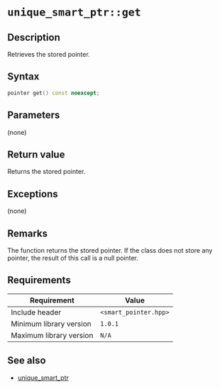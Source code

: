 # `unique_smart_ptr::get`

## Description

Retrieves the stored pointer.

## Syntax

```cpp
pointer get() const noexcept;
```

## Parameters

(none)

## Return value

Returns the stored pointer.

## Exceptions

(none)

## Remarks

The function returns the stored pointer. If the class does not store any pointer, the result of this call is a null pointer.

## Requirements

| Requirement             | Value                 |
|-------------------------|-----------------------|
| Include header          | `<smart_pointer.hpp>` |
| Minimum library version | `1.0.1`               |
| Maximum library version | `N/A`                 |

## See also

- [unique_smart_ptr](unique_smart_ptr.md)